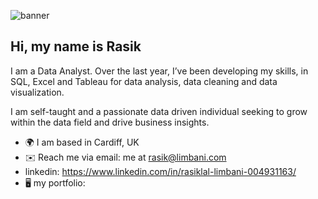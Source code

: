 ![banner](https://user-images.githubusercontent.com/127439365/231259577-08e025ce-dcf1-45fe-b06c-c555c18cc3d5.jpg)



## Hi, my name is Rasik

I am a Data Analyst. Over the last year, I’ve been developing my skills, in SQL, Excel and Tableau for data analysis, data cleaning and data visualization. 

I am self-taught and a passionate data driven individual seeking to grow within the data field and drive business insights. 

- 🌍 I am based in Cardiff, UK
- ✉️ Reach me via email: me at rasik@limbani.com
- linkedin: https://www.linkedin.com/in/rasiklal-limbani-004931163/
- 🖥️  my portfolio:
